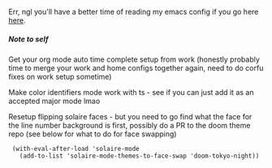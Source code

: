 Err, ngl you'll have a better time of reading my emacs config if you go here [here](https://mahoosively.gay/emacs). 

##### Note to self

Get your org mode auto time complete setup from work (honestly probably time to merge your work and home configs together again, need to do corfu fixes on work setup sometime) 

Make color identifiers mode work with ts - see if you can just add it as an accepted major mode lmao

Resetup flipping solaire faces - but you need to go find what the face for the line number background is first, possibly do a PR to the doom theme repo (see below for what to do for face swapping)


``` emacs-lisp
 (with-eval-after-load 'solaire-mode
   (add-to-list 'solaire-mode-themes-to-face-swap 'doom-tokyo-night))
```

